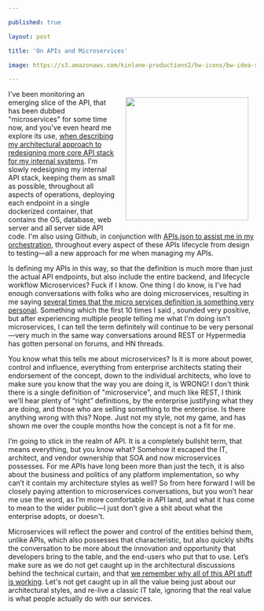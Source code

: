 ---
published: true
layout: post
title: 'On APIs and Microservices'
image: https://s3.amazonaws.com/kinlane-productions2/bw-icons/bw-idea-struggle.png
---

<p><img style="padding: 15px;" src="https://s3.amazonaws.com/kinlane-productions2/bw-icons/bw-idea-struggle.png" alt="" width="250" align="right" />
<p>I've been monitoring an emerging slice of the API, that has been dubbed "microservices" for some time now, and you've even heard me explore its use, <a href="http://alpha.apievangelist.com/2015/02/25/aspiring-to-be-a-network-of-loosely-coupled-gitnodes-over-being-an-organization-of-github-repos/">when describing my architectural approach to redesigning more core API stack for my internal systems</a>. I&rsquo;m slowly redesigning my internal API stack, keeping them as small as possible, throughout all aspects of operations, deploying each endpoint in a single dockerized container, that contains the OS, database, web server and all server side API code. I'm also using Github, in conjunction with <a href="http://alpha.apievangelist.com/2015/01/30/what-is-missing-on-my-microservices-using-apisjson/">APIs.json to assist me in my orchestration</a>, throughout every aspect of these APIs lifecycle from design to testing&mdash;all a new approach for me when managing my APIs.
<p>Is defining my APIs in this way, so that the definition is much more than just the actual API endpoints, but also include the entire backend, and lifecycle workflow Microservices? Fuck if I know. One thing I do know, is I've had enough conversations with folks who are doing microservices, resulting in me saying&nbsp;<a href="http://apievangelist.com/2015/03/17/more-pondering-on-my-own-microservice-definition/">several times that the micro services definition is something very personal</a>. Something which the first 10 times I said , sounded very positive, but after experiencing multiple people telling me what I'm doing isn't microservices, I can tell the term definitely will continue to be very personal&mdash;very much in the same way conversations around REST or Hypermedia has gotten personal on forums, and HN threads.
<p>You know what this tells me about microservices? Is it is more about power, control and influence, everything from enterprise architects stating their endorsement of the concept, down to the individual architects, who love to make sure you know that the way you are doing it, is WRONG! I don't think there is a single definition of "microservice", and much like REST, I think we'll hear plenty of &ldquo;right&rdquo; definitions, by the enterprise justifying what they are doing, and those who are selling something to the enterprise. Is there anything wrong with this? Nope. Just not my style, not my game, and has shown me over the couple months how the concept is not a fit for me.
<p>I&rsquo;m going to stick in the realm of API. It is a completely bullshit term, that means everything, but you know what? Somehow it escaped the IT, architect, and vendor ownership that SOA and now microservices possesses. For me APIs have long been more than just the tech, it is also about the business and politics of any platform implementation, so why can&rsquo;t it contain my architecture styles as well? So from here forward I will be closely paying attention to microservices conversations, but you won&rsquo;t hear me use the word, as I&rsquo;m more comfortable in API land, and what it has come to mean to the wider public&mdash;I just don&rsquo;t give a shit about what the enterprise adopts, or doesn't.
<p>Microservices will reflect the power and control of the entities behind them, unlike APIs, which also possesses that characteristic, but also quickly shifts the conversation to be more about the innovation and opportunity that developers bring to the table, and the end-users who put that to use. Let&rsquo;s make sure as we do not get caught up in the architectural discussions behind the technical curtain, and that <a href="http://apievangelist.com/2014/05/06/remembering-why-this-whole-api-thing-is-working--apidays-berlin/">we remember why all of this API stuff is working</a>. Let's not get caught up in all the value being just about our architectural styles, and re-live a classic IT tale, ignoring that the real value is what people actually do with our services.

